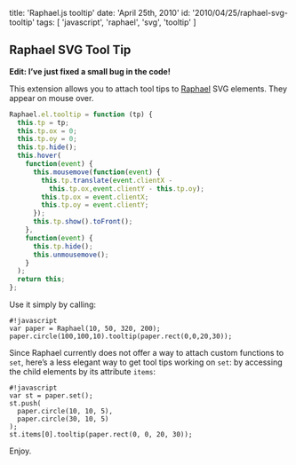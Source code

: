 title: 'Raphael.js tooltip'
date: 'April 25th, 2010'
id: '2010/04/25/raphael-svg-tooltip'
tags: [ 'javascript', 'raphael', 'svg', 'tooltip' ]


## Raphael SVG Tool Tip

<b>Edit: I’ve just fixed a small bug in the code!</b>

This extension allows you to attach tool tips to <a href="http://raphaeljs.com">Raphael</a> SVG elements. They appear on mouse over.

```javascript
Raphael.el.tooltip = function (tp) {
  this.tp = tp;
  this.tp.ox = 0;
  this.tp.oy = 0;
  this.tp.hide();
  this.hover(
    function(event) { 
      this.mousemove(function(event) { 
        this.tp.translate(event.clientX - 
          this.tp.ox,event.clientY - this.tp.oy);
        this.tp.ox = event.clientX;
        this.tp.oy = event.clientY;
      });
      this.tp.show().toFront();
    }, 
    function(event) {
      this.tp.hide();
      this.unmousemove();
    }
  );
  return this;
};
```

Use it simply by calling:

    #!javascript
    var paper = Raphael(10, 50, 320, 200);
    paper.circle(100,100,10).tooltip(paper.rect(0,0,20,30));

Since Raphael currently does not offer a way to attach custom functions to <code>set</code>, here’s a less elegant way to get tool tips working on <code>set</code>: by accessing the child elements by its attribute <code>items</code>:

    #!javascript
    var st = paper.set();
    st.push(
      paper.circle(10, 10, 5),
      paper.circle(30, 10, 5)
    );
    st.items[0].tooltip(paper.rect(0, 0, 20, 30));

Enjoy.
